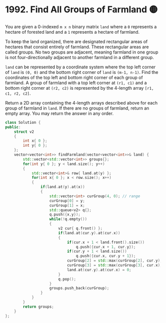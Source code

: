 # 1992. Find All Groups of Farmland 🟡

You are given a 0-indexed `m x n` binary matrix `land` where a `0` represents a hectare of forested land and a `1` represents a hectare of farmland.

To keep the land organized, there are designated rectangular areas of hectares that consist entirely of farmland. These rectangular areas are called groups. No two groups are adjacent, meaning farmland in one group is not four-directionally adjacent to another farmland in a different group.

`land` can be represented by a coordinate system where the top left corner of `land` is `(0, 0)` and the bottom right corner of `land` is `(m-1, n-1)`. Find the coordinates of the top left and bottom right corner of each group of farmland. A group of farmland with a top left corner at `(r1, c1)` and a bottom right corner at `(r2, c2)` is represented by the 4-length array `[r1, c1, r2, c2]`.

Return a 2D array containing the 4-length arrays described above for each group of farmland in `land`. If there are no groups of farmland, return an empty array. You may return the answer in any order.

```cpp
class Solution {
public:
    struct v2
    {
        int x{ 0 };
        int y{ 0 };
    };
    vector<vector<int>> findFarmland(vector<vector<int>>& land) {
        std::vector<std::vector<int>> groups{};
        for(int y{ 0 }; y < land.size(); y++)
        {
            std::vector<int>& row{ land.at(y) };
            for(int x{ 0 }; x < row.size(); x++)
            {
                if(land.at(y).at(x))
                {
                    std::vector<int> curGroup(4, 0); // range
                    curGroup[0] = y;
                    curGroup[1] = x;
                    std::queue<v2> q{};
                    q.push({x,y});
                    while(!q.empty())
                    {
                        v2 cur{ q.front() };
                        if(land.at(cur.y).at(cur.x))
                        {
                            if(cur.x + 1 < land.front().size())
                                q.push({cur.x + 1, cur.y});
                            if(cur.y + 1 < land.size())
                                q.push({cur.x, cur.y + 1});
                            curGroup[2] = std::max(curGroup[2], cur.y);
                            curGroup[3] = std::max(curGroup[3], cur.x);
                            land.at(cur.y).at(cur.x) = 0;
                        }
                        q.pop();
                    }
                    groups.push_back(curGroup);
                }
            }
        }
        return groups;
    }
};
```